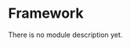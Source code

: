 <!-- doxy
\page refFramework Module 'Framework'
/doxy -->

# Framework

There is no module description yet.

<!-- doxy
This module contains the following submodules:

* \subpage refFrameworkArrowTests
* \subpage refFrameworkCore
* \subpage refFrameworkDebugGUI
* \subpage refFrameworkFoundation
* \subpage refFrameworkLogger
* \subpage refFrameworkTestWorkflows
* \subpage refFrameworkUtils
/doxy -->
